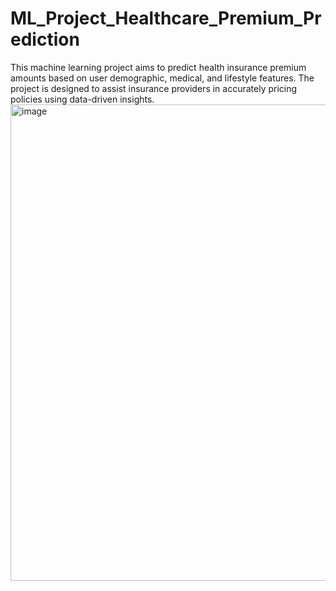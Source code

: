 # ML_Project_Healthcare_Premium_Prediction
This machine learning project aims to predict health insurance premium amounts based on user demographic, medical, and lifestyle features. The project is designed to assist insurance providers in accurately pricing policies using data-driven insights.
<img width="905" height="762" alt="image" src="https://github.com/user-attachments/assets/b1dc781a-167f-4abe-afee-207114f7566d" />
